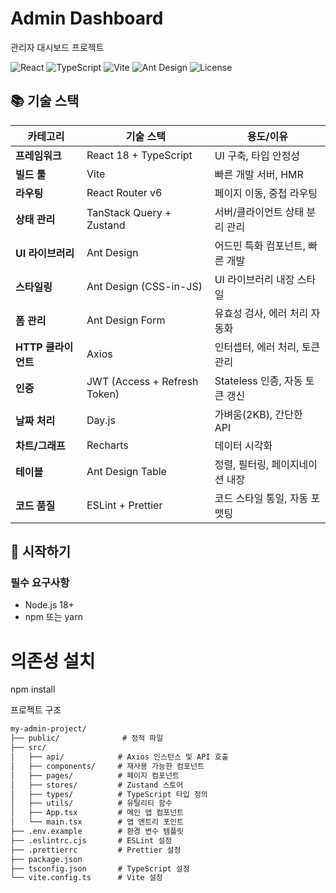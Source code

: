 # Admin Dashboard

관리자 대시보드 프로젝트


![React](https://img.shields.io/badge/React-18.3.1-blue)
![TypeScript](https://img.shields.io/badge/TypeScript-5.6.3-blue)
![Vite](https://img.shields.io/badge/Vite-6.0.1-purple)
![Ant Design](https://img.shields.io/badge/Ant%20Design-5.22.5-blue)
![License](https://img.shields.io/badge/License-MIT-green)

## 📚 기술 스택

| 카테고리 | 기술 스택 | 용도/이유 |
|---------|----------|-----------|
| **프레임워크** | React 18 + TypeScript | UI 구축, 타입 안정성 |
| **빌드 툴** | Vite | 빠른 개발 서버, HMR |
| **라우팅** | React Router v6 | 페이지 이동, 중첩 라우팅 |
| **상태 관리** | TanStack Query + Zustand | 서버/클라이언트 상태 분리 관리 |
| **UI 라이브러리** | Ant Design | 어드민 특화 컴포넌트, 빠른 개발 |
| **스타일링** | Ant Design (CSS-in-JS) | UI 라이브러리 내장 스타일 |
| **폼 관리** | Ant Design Form | 유효성 검사, 에러 처리 자동화 |
| **HTTP 클라이언트** | Axios | 인터셉터, 에러 처리, 토큰 관리 |
| **인증** | JWT (Access + Refresh Token) | Stateless 인증, 자동 토큰 갱신 |
| **날짜 처리** | Day.js | 가벼움(2KB), 간단한 API |
| **차트/그래프** | Recharts | 데이터 시각화 |
| **테이블** | Ant Design Table | 정렬, 필터링, 페이지네이션 내장 |
| **코드 품질** | ESLint + Prettier | 코드 스타일 통일, 자동 포맷팅 |

## 🚀 시작하기

### 필수 요구사항

- Node.js 18+
- npm 또는 yarn
 
# 의존성 설치
npm install

프로젝트 구조 

```markdown
my-admin-project/
├── public/              # 정적 파일
├── src/
│   ├── api/            # Axios 인스턴스 및 API 호출
│   ├── components/     # 재사용 가능한 컴포넌트
│   ├── pages/          # 페이지 컴포넌트
│   ├── stores/         # Zustand 스토어
│   ├── types/          # TypeScript 타입 정의
│   ├── utils/          # 유틸리티 함수
│   ├── App.tsx         # 메인 앱 컴포넌트
│   └── main.tsx        # 앱 엔트리 포인트
├── .env.example        # 환경 변수 템플릿
├── .eslintrc.cjs       # ESLint 설정
├── .prettierrc         # Prettier 설정
├── package.json
├── tsconfig.json       # TypeScript 설정
└── vite.config.ts      # Vite 설정
```


  